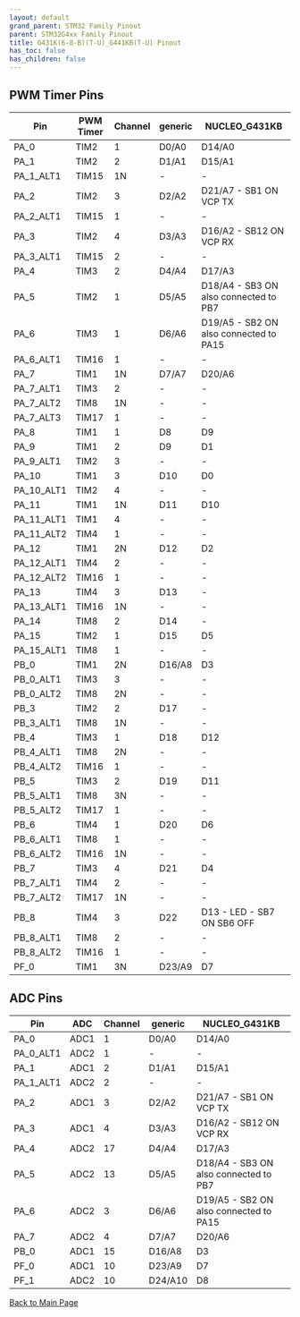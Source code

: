 ```yaml
---
layout: default
grand_parent: STM32 Family Pinout
parent: STM32G4xx Family Pinout
title: G431K(6-8-B)(T-U)_G441KB(T-U) Pinout
has_toc: false
has_children: false
---
```


## PWM Timer Pins

| Pin | PWM Timer | Channel | generic | NUCLEO_G431KB |
| --- | --- | --- | --- | --- |
| PA_0 | TIM2 | 1 | D0/A0 | D14/A0 |
| PA_1 | TIM2 | 2 | D1/A1 | D15/A1 |
| PA_1_ALT1 | TIM15 | 1N | - | - |
| PA_2 | TIM2 | 3 | D2/A2 | D21/A7 - SB1 ON VCP TX |
| PA_2_ALT1 | TIM15 | 1 | - | - |
| PA_3 | TIM2 | 4 | D3/A3 | D16/A2 - SB12 ON VCP RX |
| PA_3_ALT1 | TIM15 | 2 | - | - |
| PA_4 | TIM3 | 2 | D4/A4 | D17/A3 |
| PA_5 | TIM2 | 1 | D5/A5 | D18/A4 - SB3 ON also connected to PB7 |
| PA_6 | TIM3 | 1 | D6/A6 | D19/A5 - SB2 ON also connected to PA15 |
| PA_6_ALT1 | TIM16 | 1 | - | - |
| PA_7 | TIM1 | 1N | D7/A7 | D20/A6 |
| PA_7_ALT1 | TIM3 | 2 | - | - |
| PA_7_ALT2 | TIM8 | 1N | - | - |
| PA_7_ALT3 | TIM17 | 1 | - | - |
| PA_8 | TIM1 | 1 | D8 | D9 |
| PA_9 | TIM1 | 2 | D9 | D1 |
| PA_9_ALT1 | TIM2 | 3 | - | - |
| PA_10 | TIM1 | 3 | D10 | D0 |
| PA_10_ALT1 | TIM2 | 4 | - | - |
| PA_11 | TIM1 | 1N | D11 | D10 |
| PA_11_ALT1 | TIM1 | 4 | - | - |
| PA_11_ALT2 | TIM4 | 1 | - | - |
| PA_12 | TIM1 | 2N | D12 | D2 |
| PA_12_ALT1 | TIM4 | 2 | - | - |
| PA_12_ALT2 | TIM16 | 1 | - | - |
| PA_13 | TIM4 | 3 | D13 | - |
| PA_13_ALT1 | TIM16 | 1N | - | - |
| PA_14 | TIM8 | 2 | D14 | - |
| PA_15 | TIM2 | 1 | D15 | D5 |
| PA_15_ALT1 | TIM8 | 1 | - | - |
| PB_0 | TIM1 | 2N | D16/A8 | D3 |
| PB_0_ALT1 | TIM3 | 3 | - | - |
| PB_0_ALT2 | TIM8 | 2N | - | - |
| PB_3 | TIM2 | 2 | D17 | - |
| PB_3_ALT1 | TIM8 | 1N | - | - |
| PB_4 | TIM3 | 1 | D18 | D12 |
| PB_4_ALT1 | TIM8 | 2N | - | - |
| PB_4_ALT2 | TIM16 | 1 | - | - |
| PB_5 | TIM3 | 2 | D19 | D11 |
| PB_5_ALT1 | TIM8 | 3N | - | - |
| PB_5_ALT2 | TIM17 | 1 | - | - |
| PB_6 | TIM4 | 1 | D20 | D6 |
| PB_6_ALT1 | TIM8 | 1 | - | - |
| PB_6_ALT2 | TIM16 | 1N | - | - |
| PB_7 | TIM3 | 4 | D21 | D4 |
| PB_7_ALT1 | TIM4 | 2 | - | - |
| PB_7_ALT2 | TIM17 | 1N | - | - |
| PB_8 | TIM4 | 3 | D22 | D13 - LED - SB7 ON SB6 OFF |
| PB_8_ALT1 | TIM8 | 2 | - | - |
| PB_8_ALT2 | TIM16 | 1 | - | - |
| PF_0 | TIM1 | 3N | D23/A9 | D7 |


## ADC Pins

| Pin | ADC | Channel | generic | NUCLEO_G431KB |
| --- | --- | --- | --- | --- |
| PA_0 | ADC1 | 1 | D0/A0 | D14/A0 |
| PA_0_ALT1 | ADC2 | 1 | - | - |
| PA_1 | ADC1 | 2 | D1/A1 | D15/A1 |
| PA_1_ALT1 | ADC2 | 2 | - | - |
| PA_2 | ADC1 | 3 | D2/A2 | D21/A7 - SB1 ON VCP TX |
| PA_3 | ADC1 | 4 | D3/A3 | D16/A2 - SB12 ON VCP RX |
| PA_4 | ADC2 | 17 | D4/A4 | D17/A3 |
| PA_5 | ADC2 | 13 | D5/A5 | D18/A4 - SB3 ON also connected to PB7 |
| PA_6 | ADC2 | 3 | D6/A6 | D19/A5 - SB2 ON also connected to PA15 |
| PA_7 | ADC2 | 4 | D7/A7 | D20/A6 |
| PB_0 | ADC1 | 15 | D16/A8 | D3 |
| PF_0 | ADC1 | 10 | D23/A9 | D7 |
| PF_1 | ADC2 | 10 | D24/A10 | D8 |


[Back to Main Page](../../)